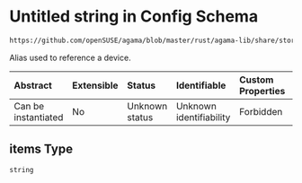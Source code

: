 # Untitled string in Config Schema

```txt
https://github.com/openSUSE/agama/blob/master/rust/agama-lib/share/storage.schema.json#/$defs/simplePhysicalVolumesGenerator/properties/generate/items
```

Alias used to reference a device.

| Abstract            | Extensible | Status         | Identifiable            | Custom Properties | Additional Properties | Access Restrictions | Defined In                                                          |
| :------------------ | :--------- | :------------- | :---------------------- | :---------------- | :-------------------- | :------------------ | :------------------------------------------------------------------ |
| Can be instantiated | No         | Unknown status | Unknown identifiability | Forbidden         | Allowed               | none                | [storage.schema.json\*](storage.schema.json "open original schema") |

## items Type

`string`
